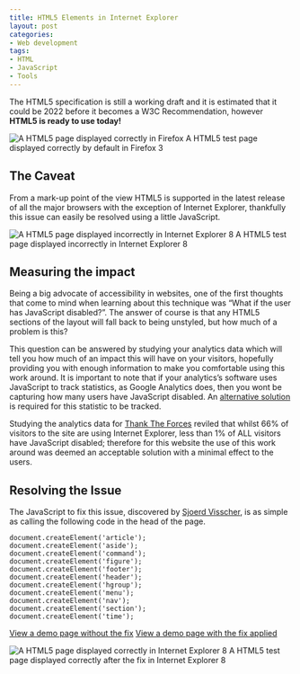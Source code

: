 ```yaml
---
title: HTML5 Elements in Internet Explorer
layout: post
categories:
- Web development
tags:
- HTML
- JavaScript
- Tools
---
```


The HTML5 specification is still a working draft and it is estimated that it could be 2022 before it becomes a W3C Recommendation, however **HTML5 is ready to use today!**

![A HTML5 page displayed correctly in Firefox](http://www.waynemoir.com/wp-content/uploads/2011/01/firefox.jpg)
A HTML5 test page displayed correctly by default in Firefox 3

## The Caveat

From a mark-up point of the view HTML5 is supported in the latest release of all the major browsers with the exception of Internet Explorer, thankfully this issue can easily be resolved using a little JavaScript.

![A HTML5 page displayed incorrectly in Internet Explorer 8](http://www.waynemoir.com/wp-content/uploads/2011/01/ie.jpg)
A HTML5 test page displayed incorrectly in Internet Explorer 8

## Measuring the impact

Being a big advocate of accessibility in websites, one of the first thoughts that come to mind when learning about this technique was “What if the user has JavaScript disabled?”. The answer of course is that any HTML5 sections of the layout will fall back to being unstyled, but how much of a problem is this?

This question can be answered by studying your analytics data which will tell you how much of an impact this will have on your visitors, hopefully providing you with enough information to make you comfortable using this work around. It is important to note that if your analytics’s software uses JavaScript to track statistics, as Google Analytics does, then you wont be capturing how many users have JavaScript disabled. An [alternative solution](http://remysharp.com/2009/10/15/the-missing-stat-noscript/) is required for this statistic to be tracked.

Studying the analytics data for [Thank The Forces](http://www.thanktheforces.org.uk) reviled that whilst 66% of visitors to the site are using Internet Explorer, less than 1% of ALL visitors have JavaScript disabled; therefore for this website the use of this work around was deemed an acceptable solution with a minimal effect to the users.

## Resolving the Issue

The JavaScript to fix this issue, discovered by [Sjoerd Visscher](http://intertwingly.net/blog/2008/01/22/Best-Standards-Support#c1201006277), is as simple as calling the following code in the head of the page.

    document.createElement('article');
    document.createElement('aside');
    document.createElement('command');
    document.createElement('figure');
    document.createElement('footer');
    document.createElement('header');
    document.createElement('hgroup');
    document.createElement('menu');
    document.createElement('nav');
    document.createElement('section');
    document.createElement('time');
    

[View a demo page without the fix](http://www.waynemoir.com/wp-content/uploads/2011/01/html5-demo/html5.html)
[View a demo page with the fix applied](http://www.waynemoir.com/wp-content/uploads/2011/01/html5-demo/html5iefix.html)

![A HTML5 page displayed correctly in Internet Explorer 8](http://www.waynemoir.com/wp-content/uploads/2011/01/iefixed.jpg) 
A HTML5 test page displayed correctly after the fix in Internet Explorer 8